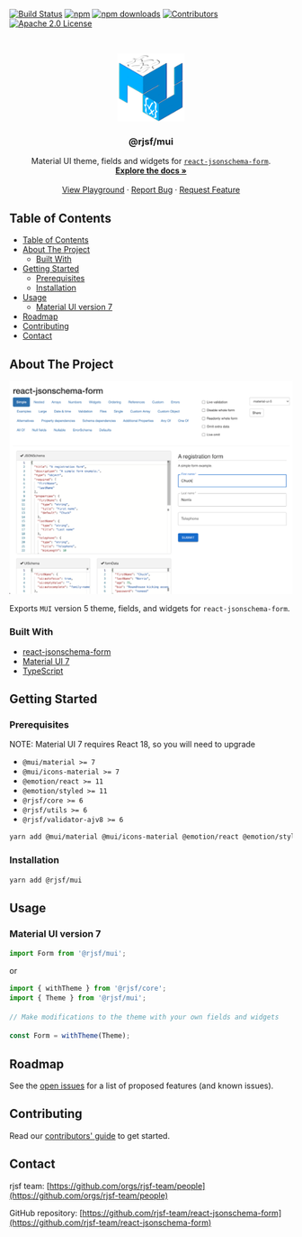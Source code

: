 [![Build Status][build-shield]][build-url]
[![npm][npm-shield]][npm-url]
[![npm downloads][npm-dl-shield]][npm-dl-url]
[![Contributors][contributors-shield]][contributors-url]
[![Apache 2.0 License][license-shield]][license-url]

<!-- PROJECT LOGO -->
<br />
<p align="center">
  <a href="https://github.com/rjsf-team/react-jsonschema-form">
    <img src="https://raw.githubusercontent.com/rjsf-team/react-jsonschema-form/7ebc86621d8df8c21f0c39bcca6d476f6f7a2051/packages/mui/logo.png" alt="Logo" width="120" height="120">
  </a>

  <h3 align="center">@rjsf/mui</h3>

  <p align="center">
  Material UI theme, fields and widgets for <a href="https://github.com/rjsf-team/react-jsonschema-form/"><code>react-jsonschema-form</code></a>.
    <br />
    <a href="https://rjsf-team.github.io/react-jsonschema-form/docs/"><strong>Explore the docs »</strong></a>
    <br />
    <br />
    <a href="https://rjsf-team.github.io/react-jsonschema-form/">View Playground</a>
    ·
    <a href="https://github.com/rjsf-team/react-jsonschema-form/issues">Report Bug</a>
    ·
    <a href="https://github.com/rjsf-team/react-jsonschema-form/issues">Request Feature</a>
  </p>
</p>

<!-- TABLE OF CONTENTS -->

## Table of Contents

- [Table of Contents](#table-of-contents)
- [About The Project](#about-the-project)
  - [Built With](#built-with)
- [Getting Started](#getting-started)
  - [Prerequisites](#prerequisites)
  - [Installation](#installation)
- [Usage](#usage)
  - [Material UI version 7](#material-ui-version-7)
- [Roadmap](#roadmap)
- [Contributing](#contributing)
- [Contact](#contact)

<!-- ABOUT THE PROJECT -->

## About The Project

[![@rjsf/mui Screen Shot][product-screenshot]](https://rjsf-team.github.io/@rjsf/mui)

Exports `MUI` version 5 theme, fields, and widgets for `react-jsonschema-form`.

### Built With

- [react-jsonschema-form](https://github.com/rjsf-team/react-jsonschema-form/)
- [Material UI 7](https://mui.com/)
- [TypeScript](https://www.typescriptlang.org/)

<!-- GETTING STARTED -->

## Getting Started

### Prerequisites

NOTE: Material UI 7 requires React 18, so you will need to upgrade

- `@mui/material >= 7`
- `@mui/icons-material >= 7`
- `@emotion/react >= 11`
- `@emotion/styled >= 11`
- `@rjsf/core >= 6`
- `@rjsf/utils >= 6`
- `@rjsf/validator-ajv8 >= 6`

```bash
yarn add @mui/material @mui/icons-material @emotion/react @emotion/styled @rjsf/core @rjsf/utils @rjsf/validator-ajv8
```

### Installation

```bash
yarn add @rjsf/mui
```

<!-- USAGE EXAMPLES -->

## Usage

### Material UI version 7

```js
import Form from '@rjsf/mui';
```

or

```js
import { withTheme } from '@rjsf/core';
import { Theme } from '@rjsf/mui';

// Make modifications to the theme with your own fields and widgets

const Form = withTheme(Theme);
```

<!-- ROADMAP -->

## Roadmap

See the [open issues](https://github.com/rjsf-team/react-jsonschema-form/issues) for a list of proposed features (and known issues).

<!-- CONTRIBUTING -->

## Contributing

Read our [contributors' guide](https://rjsf-team.github.io/react-jsonschema-form/docs/contributing/) to get started.

<!-- CONTACT -->

## Contact

rjsf team: [https://github.com/orgs/rjsf-team/people](https://github.com/orgs/rjsf-team/people)

GitHub repository: [https://github.com/rjsf-team/react-jsonschema-form](https://github.com/rjsf-team/react-jsonschema-form)

<!-- MARKDOWN LINKS & IMAGES -->
<!-- https://www.markdownguide.org/basic-syntax/#reference-style-links -->

[build-shield]: https://github.com/rjsf-team/react-jsonschema-form/workflows/CI/badge.svg
[build-url]: https://github.com/rjsf-team/react-jsonschema-form/actions
[contributors-shield]: https://img.shields.io/github/contributors/rjsf-team/react-jsonschema-form.svg
[contributors-url]: https://github.com/rjsf-team/react-jsonschema-form/graphs/contributors
[license-shield]: https://img.shields.io/badge/license-Apache%202.0-blue.svg?style=flat-square
[license-url]: https://choosealicense.com/licenses/apache-2.0/
[npm-shield]: https://img.shields.io/npm/v/@rjsf/mui/latest.svg?style=flat-square
[npm-url]: https://www.npmjs.com/package/@rjsf/mui
[npm-dl-shield]: https://img.shields.io/npm/dm/@rjsf/mui.svg?style=flat-square
[npm-dl-url]: https://www.npmjs.com/package/@rjsf/mui
[product-screenshot]: https://raw.githubusercontent.com/rjsf-team/react-jsonschema-form/e2e1181d1020f18cad0c80c661ddae28edb9794e/packages/mui/screenshot.png
